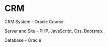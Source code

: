 # CRM
CRM System - Oracle Course

Server and Site - PHP, JavaScript, Css, Bootsrap.

Database - Oracle
